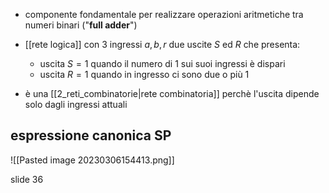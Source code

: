 - componente fondamentale per realizzare operazioni aritmetiche tra numeri binari ("**full adder**")
- [[rete logica]] con 3 ingressi $a,b,r$ due uscite $S$ ed $R$ che presenta:
	- uscita $S = 1$ quando il numero di 1 sui suoi ingressi è dispari
	- uscita $R = 1$ quando in ingresso ci sono due o più 1

- è una [[2_reti_combinatorie|rete combinatoria]] perchè l'uscita dipende solo dagli ingressi attuali 
## espressione canonica SP
![[Pasted image 20230306154413.png]]

slide 36

